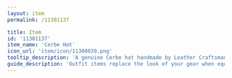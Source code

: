 ```yaml
---
layout: item
permalink: /11301137

title: Item
id: '11301137'
item_name: 'Cerbe Hat'
icon_url: 'item/icon/11300039.png'
tooltip_description: 'A genuine Cerbe hat handmade by Leather Craftsman Lavoy.'
guide_description: 'Outfit items replace the look of your gear when equipped.'
---
```

